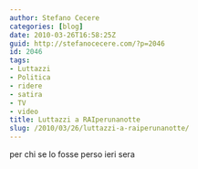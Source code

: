 ```yaml
---
author: Stefano Cecere
categories: [blog]
date: 2010-03-26T16:58:25Z
guid: http://stefanocecere.com/?p=2046
id: 2046
tags:
- Luttazzi
- Politica
- ridere
- satira
- TV
- video
title: Luttazzi a RAIperunanotte
slug: /2010/03/26/luttazzi-a-raiperunanotte/
---
```


per chi se lo fosse perso ieri sera